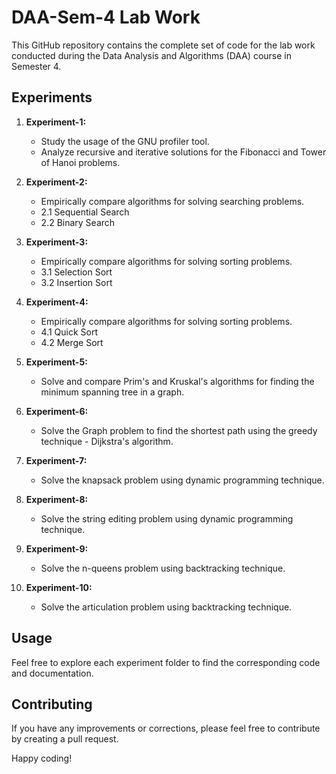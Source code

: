# DAA-Sem-4 Lab Work

This GitHub repository contains the complete set of code for the lab work conducted during the Data Analysis and Algorithms (DAA) course in Semester 4.

## Experiments

1. **Experiment-1:**
   - Study the usage of the GNU profiler tool.
   - Analyze recursive and iterative solutions for the Fibonacci and Tower of Hanoi problems.

2. **Experiment-2:**
   - Empirically compare algorithms for solving searching problems.
   - 2.1 Sequential Search
   - 2.2 Binary Search

3. **Experiment-3:**
   - Empirically compare algorithms for solving sorting problems.
   - 3.1 Selection Sort
   - 3.2 Insertion Sort

4. **Experiment-4:**
   - Empirically compare algorithms for solving sorting problems.
   - 4.1 Quick Sort
   - 4.2 Merge Sort

5. **Experiment-5:**
   - Solve and compare Prim's and Kruskal's algorithms for finding the minimum spanning tree in a graph.

6. **Experiment-6:**
   - Solve the Graph problem to find the shortest path using the greedy technique - Dijkstra's algorithm.

7. **Experiment-7:**
   - Solve the knapsack problem using dynamic programming technique.

8. **Experiment-8:**
   - Solve the string editing problem using dynamic programming technique.

9. **Experiment-9:**
   - Solve the n-queens problem using backtracking technique.

10. **Experiment-10:**
    - Solve the articulation problem using backtracking technique.



## Usage

Feel free to explore each experiment folder to find the corresponding code and documentation.

## Contributing

If you have any improvements or corrections, please feel free to contribute by creating a pull request.

Happy coding!

